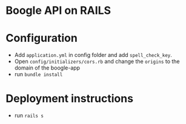 # Boogle API on  RAILS

# Configuration
* Add `application.yml` in config folder and add `spell_check_key`.
* Open `config/initializers/cors.rb` and change the `origins` to the domain of the boogle-app
* run `bundle install`


# Deployment instructions
 - run `rails s`
